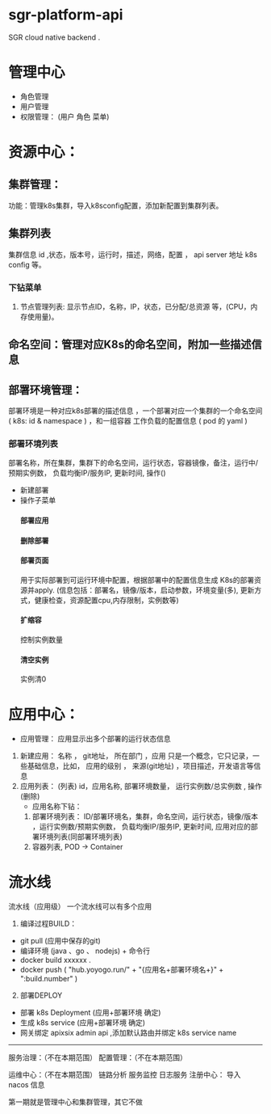 # sgr-platform-api
SGR cloud native backend .

# 管理中心
* 角色管理
* 用户管理
* 权限管理： (用户 角色 菜单)

# 资源中心：
## 集群管理： 
 功能：管理k8s集群，导入k8sconfig配置，添加新配置到集群列表。  
## 集群列表
集群信息 id ,状态，版本号，运行时，描述，网络，配置 ， api server 地址 k8s config 等。
### 下钻菜单
1. 节点管理列表: 显示节点ID，名称，IP，状态，已分配/总资源 等，(CPU，内存使用量)。

## 命名空间：管理对应K8s的命名空间，附加一些描述信息

## 部署环境管理：
部署环境是一种对应k8s部署的描述信息 ，一个部署对应一个集群的一个命名空间( k8s:  id & namespace ) ，和一组容器 工作负载的配置信息 ( pod 的 yaml )
### 部署环境列表
部署名称，所在集群，集群下的命名空间，运行状态，容器镜像，备注，运行中/预期实例数， 负载均衡IP/服务IP, 更新时间, 操作()
* 新建部署
* 操作子菜单
   #### 部署应用
   #### 删除部署
   #### 部署页面
     用于实际部署到可运行环境中配置，根据部署中的配置信息生成 K8s的部署资源并apply. (信息包括：部署名，镜像/版本，启动参数，环境变量(多), 更新方式，健康检查，资源配置cpu,内存限制，实例数等)
   #### 扩缩容
     控制实例数量
   #### 清空实例
     实例清0
# 应用中心：
* 应用管理：   应用显示出多个部署的运行状态信息 
1. 新建应用： 名称 ， git地址， 所在部门 ，应用 只是一个概念，它只记录，一些基础信息，比如， 应用的级别 ， 来源(git地址) ，项目描述，开发语言等信息
2. 应用列表： (列表) id，应用名称, 部署环境数量， 运行实例数/总实例数  , 操作(删除)
   * 应用名称下钻：
   1. 部署环境列表：
        ID/部署环境名，集群，命名空间，运行状态，镜像/版本 ，运行实例数/预期实例数， 负载均衡IP/服务IP, 更新时间,
        应用对应的部署环境列表(同部署环境列表)
   2. 容器列表, POD -> Container


# 流水线
流水线（应用级） 一个流水线可以有多个应用
1. 编译过程BUILD：
-  git pull (应用中保存的git)
-  编译环境 (java 、go 、 nodejs) + 命令行
-  docker build xxxxxx .
-  docker push  (  "hub.yoyogo.run/" + "{应用名+部署环境名+}" + ":build.number"  )

2. 部署DEPLOY
-  部署 k8s Deployment (应用+部署环境 确定)
-  生成 k8s service (应用+部署环境 确定)
-  网关绑定 apixsix admin api ,添加默认路由并绑定 k8s service name


--------
服务治理：（不在本期范围）
配置管理：（不在本期范围）

运维中心：（不在本期范围）
链路分析
服务监控
日志服务
注册中心： 导入 nacos 信息

第一期就是管理中心和集群管理，其它不做